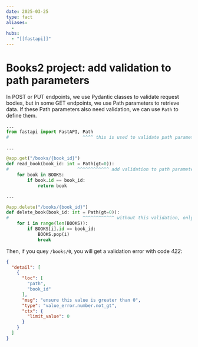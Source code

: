 ```yaml
---
date: 2025-03-25
type: fact
aliases:
  -
hubs:
  - "[[fastapi]]"
---
```


# Books2 project: add validation to path parameters

In POST or PUT endpoints, we use Pydantic classes to validate request bodies, but in some GET endpoints, we use Path parameters to retrieve data. If these Path parameters also need validation, we can use `Path` to define them.

```python
...
from fastapi import FastAPI, Path
#                            ^^^^ this is used to validate path parameters

...

@app.get("/books/{book_id}")
def read_book(book_id: int = Path(gt=0)):
#                          ^^^^^^^^^^^^ add validation to path parameters, in this case, the book_id should be greater than 0
    for book in BOOKS:
        if book.id == book_id:
            return book

...

@app.delete("/books/{book_id}")
def delete_book(book_id: int = Path(gt=0)):
#                            ^^^^^^^^^^^^ without this validation, only type validation is performed
    for i in range(len(BOOKS)):
        if BOOKS[i].id == book_id:
            BOOKS.pop(i)
            break
```

Then, if you quey `/books/0`, you will get a validation error with code *422*:

```json
{
  "detail": [
    {
      "loc": [
        "path",
        "book_id"
      ],
      "msg": "ensure this value is greater than 0",
      "type": "value_error.number.not_gt",
      "ctx": {
        "limit_value": 0
      }
    }
  ]
}
```
